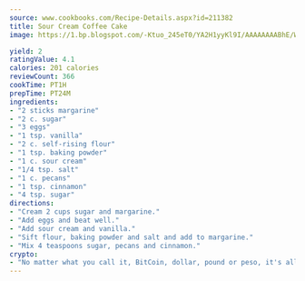 ```yaml
---
source: www.cookbooks.com/Recipe-Details.aspx?id=211382
title: Sour Cream Coffee Cake
image: https://1.bp.blogspot.com/-Ktuo_245eT0/YA2H1yyKl9I/AAAAAAAABhE/WMoqSq2tWOcgMkPaLYZ-49h8pVDUUwFCQCLcBGAsYHQ/s307/5.png

yield: 2
ratingValue: 4.1
calories: 201 calories
reviewCount: 366
cookTime: PT1H
prepTime: PT24M
ingredients:
- "2 sticks margarine"
- "2 c. sugar"
- "3 eggs"
- "1 tsp. vanilla"
- "2 c. self-rising flour"
- "1 tsp. baking powder"
- "1 c. sour cream"
- "1/4 tsp. salt"
- "1 c. pecans"
- "1 tsp. cinnamon"
- "4 tsp. sugar"
directions:
- "Cream 2 cups sugar and margarine."
- "Add eggs and beat well."
- "Add sour cream and vanilla."
- "Sift flour, baking powder and salt and add to margarine."
- "Mix 4 teaspoons sugar, pecans and cinnamon."
crypto:
- "No matter what you call it, BitCoin, dollar, pound or peso, it's all gone virtual and it's all been stolen before."
---
```

